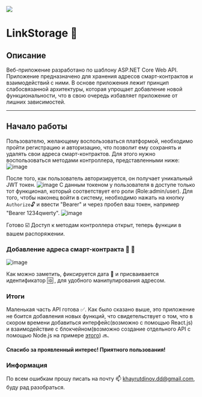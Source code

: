 ![](https://img.shields.io/aur/last-modified/google-chrome?logo=red&logoColor=green&style=plastic)
# LinkStorage :closed_lock_with_key:

## Описание
Веб-приложение разработано по шаблону ASP.NET Core Web API. Приложение предназначено для хранения адресов смарт-контрактов и взаимодействий с ними. В основе приложения лежит принцип слабосвязанной архитектуры, которая упрощает добавление новой функциональности, что в свою очередь избавляет приложение от лишних зависимостей.
____
## Начало работы
Пользователю, желающему воспользоваться платформой, необходимо пройти регистрацию и авторизацию, что позволит ему сохранять и удалять свои адреса смарт-контрактов. Для этого нужно воспользоваться методами контроллера, представленными ниже: 
![image](https://github.com/DiDinar5/LinkStorage/assets/106435950/4cc61dd6-c50a-4f39-88ec-bf512982cabc)


После того, как пользователь авторизируется, он получает уникальный JWT токен.
![image](https://github.com/DiDinar5/LinkStorage/assets/106435950/ea255dda-d133-4c5a-b021-64cfc2a72b05)
С данным токеном у пользователя в доступе только тот функционал, который соответствует его роли (Role:admin/user). 
Для того, чтобы наконец войти в систему, необходимо нажать на кнопку `Authorize`:unlock: и ввести "Bearer" и через пробел ваш токен, например "Bearer 1234qwerty". 
![image](https://github.com/DiDinar5/LinkStorage/assets/106435950/e38f44f7-bd6b-4744-8f5f-d4390c90cbb2)

Готово :ballot_box_with_check: Доступ к методам контроллера открыт, теперь функции в вашем распоряжении.
### Добавление адреса смарт-контракта :scroll: :link:
![image](https://github.com/DiDinar5/LinkStorage/assets/106435950/1bed3415-a3ff-4778-abf9-2a056468e789)

Как можно заметить, фиксируется дата :date: и присваивается идентификатор :id: , для удобного манипулирования адресом.
### Итоги
Маленькая часть API готова :white_check_mark:. Как было сказано выше, это приложение не боится добавления новых функций, что свидетельствует о том, что в скором времени добавиться интерфейс(возможно с помощью React.js) и взаимодействие с блокчейном(возможно создание отдельного API с помощью Node.js на примере [этого](https://blog.logrocket.com/interacting-smart-contracts-via-nodejs-api/)) :soon:.
#### Спасибо за проявленный интерес! Приятного пользования!


### Информация
По всем ошибкам прошу писать на почту :mailbox: <khayrutdinov.dd@gmail.com>, буду рад разобраться.

